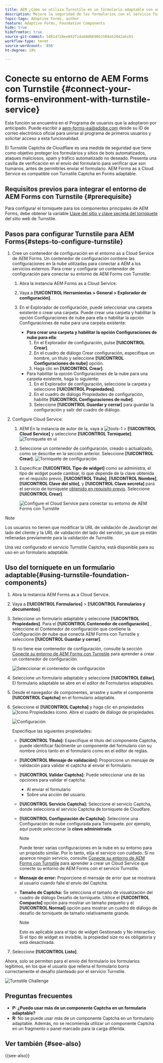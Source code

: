 ```yaml
---
title: AEM ¿Cómo se utiliza Turnstile en un formulario adaptable con un tipo de formulario adaptable con un nombre de usuario?
description: Mejore la seguridad de los formularios con el servicio Turnstile sin esfuerzo. Guía paso a paso en el interior
topic-tags: Adaptive Forms, author
feature: Adaptive Forms, Foundation Components
hide: true
hidefromtoc: true
source-git-commit: 54914728ee892f14ab8d669051504a52942a6c01
workflow-type: tm+mt
source-wordcount: '856'
ht-degree: 18%

---
```


# Conecte su entorno de AEM Forms con Turnstile {#connect-your-forms-environment-with-turnstile-service}

<span class="preview"> Esta función se encuentra en el Programa de usuarios que la adoptaron por anticipado. Puede escribir a aem-forms-ea@adobe.com desde su ID de correo electrónico oficial para unirse al programa de primeros usuarios y solicitar acceso a esta funcionalidad. </span>


El Turnstile Captcha de Cloudflare es una medida de seguridad que tiene como objetivo proteger los formularios y sitios de bots automatizados, ataques maliciosos, spam y tráfico automatizado no deseado. Presenta una casilla de verificación en el envío del formulario para verificar que son humanos, antes de permitirles enviar el formulario. AEM Forms as a Cloud Service es compatible con Turnstile Captcha en Forms adaptable.

<!-- ![Turnstile](assets/Turnstile-challenge.png)-->

## Requisitos previos para integrar el entorno de AEM Forms con Turnstile {#prerequisite}

Para configurar el torniquete para los componentes principales de AEM Forms, debe obtener la variable [Llave del sitio y clave secreta del torniquete](https://developers.cloudflare.com/turnstile/get-started/) del sitio web de Turnstile.

## Pasos para configurar Turnstile para AEM Forms{#steps-to-configure-turnstile}

1. Cree un contenedor de configuración en el entorno as a Cloud Service de AEM Forms. Un contenedor de configuración contiene las configuraciones en la nube utilizadas para conectar a AEM a los servicios externos. Para crear y configurar un contenedor de configuración para conectar su entorno de AEM Forms con Turnstile:
   1. Abra la instancia AEM Forms as a Cloud Service.
   1. Vaya a **[!UICONTROL Herramientas > General > Explorador de configuración]**.
   1. En el Explorador de configuración, puede seleccionar una carpeta existente o crear una carpeta. Puede crear una carpeta y habilitar la opción Configuraciones de nube para ella o habilitar la opción Configuraciones de nube para una carpeta existente:

      * **Para crear una carpeta y habilitar la opción Configuraciones de nube para ella**:
         1. En el Explorador de configuración, pulse **[!UICONTROL Crear]**.
         1. En el cuadro de diálogo Crear configuración, especifique un nombre, un título y seleccione **[!UICONTROL Configuraciones de nube]** opción.
         1. Haga clic en **[!UICONTROL Crear]**.
      * Para habilitar la opción Configuraciones de la nube para una carpeta existente, haga lo siguiente:
         1. En el Explorador de configuración, seleccione la carpeta y seleccione **[!UICONTROL Propiedades]**.
         1. En el cuadro de diálogo Propiedades de configuración, habilite **[!UICONTROL Configuraciones de nube]**.
         1. Seleccione **[!UICONTROL Guardar y cerrar]** para guardar la configuración y salir del cuadro de diálogo.

1. Configure Cloud Service:
   1. AEM En la instancia de autor de la, vaya a ![tools-1](assets/tools-1.png) > **[!UICONTROL Cloud Service]** y seleccione **[!UICONTROL Torniquete]**.
      ![Torniquete en ui](assets/turnstile-in-ui.png)
   1. Seleccione un contenedor de configuración, creado o actualizado, como se describe en la sección anterior. Seleccione **[!UICONTROL Crear]**.
      ![Torniquete de configuración](assets/config-hcaptcha.png)
   1. Especificar **[!UICONTROL Tipo de widget]** como se administra, el tipo de widget puede cambiar, lo que depende de la clave obtenida en el requisito previo, **[!UICONTROL Título]**, **[!UICONTROL Nombre]**, **[!UICONTROL Clave del sitio]**, y **[!UICONTROL Clave secreta]** para el servicio de torniquete [obtenido en requisito previo](#prerequisite). Seleccione **[!UICONTROL Crear]**.

      ![Configure el Cloud Service para conectar su entorno de AEM Forms con Turnstile](assets/config-turntstile.png)

>[!NOTE]
> Los usuarios no tienen que modificar la URL de validación de JavaScript del lado del cliente y la URL de validación del lado del servidor, ya que ya están rellenadas previamente para la validación de Turnstile.

Una vez configurado el servicio Turnstile Captcha, está disponible para su uso en un formulario adaptable.

## Uso del torniquete en un formulario adaptable{#using-turnstile-foundation-components}

1. Abra la instancia AEM Forms as a Cloud Service.
1. Vaya a **[!UICONTROL Formularios]** > **[!UICONTROL Formularios y documentos]**.
1. Seleccione un formulario adaptable y seleccione **[!UICONTROL Propiedades]**. Para el **[!UICONTROL Contenedor de configuración]** , seleccione el Contenedor de configuración que contiene la Configuración de nube que conecta AEM Forms con Turnstile y seleccione **[!UICONTROL Guardar y cerrar]**.

   Si no tiene ese contenedor de configuración, consulte la sección [Conecte su entorno de AEM Forms con Turnstile](#connect-your-forms-environment-with-turnstile-service) para aprender a crear un contenedor de configuración.

   ![Seleccionar el contenedor de configuración](/help/forms/assets/captcha-properties.png)

1. Seleccione un formulario adaptable y seleccione **[!UICONTROL Editar]**. El formulario adaptable se abre en el editor de Formularios adaptables.
1. Desde el navegador de componentes, arrastre y suelte el componente **[!UICONTROL Captcha]** en el formulario adaptable.
1. Seleccione el **[!UICONTROL Captcha]** y haga clic en propiedades ![Icono Propiedades](assets/configure-icon.svg) icono. Abre el cuadro de diálogo de propiedades.

   ![Configuración](assets/turnstile-setting-v1.png)

   Especifique las siguientes propiedades:

   * **[!UICONTROL Título]:** Especifique el título del componente Captcha, puede identificar fácilmente un componente del formulario con su nombre único tanto en el formulario como en el editor de reglas.
   * **[!UICONTROL Mensaje de validación]:** Proporcione un mensaje de validación para validar el captcha al enviar el formulario.
   * **[!UICONTROL Validar Captcha]:** Puede seleccionar una de las opciones para validar el captcha:
      * Al enviar el formulario
      * Sobre una acción del usuario.
   * **[!UICONTROL Servicio Captcha]:** Seleccione el servicio Captcha, donde selecciona el servicio Captcha de torniquete de Cloudfare.
   * **[!UICONTROL Configuración de Captcha]:** Seleccione una Configuración de nube configurada para Torniquete. por ejemplo, aquí puede seleccionar la **clave administrada**.
     >[!NOTE]
     >Puede tener varias configuraciones en la nube en su entorno para un propósito similar. Por lo tanto, elija el servicio con cuidado. Si no aparece ningún servicio, consulte [Conecte su entorno de AEM Forms con Turnstile](#connect-your-forms-environment-with-turnstile-service) para aprender a crear un Cloud Service que conecte su entorno de AEM Forms con el servicio Turnstile.

   * **Mensaje de error:** Proporcione el mensaje de error que se mostrará al usuario cuando falle el envío del Captcha.
   * **Tamaño de Captcha:** Se selecciona el tamaño de visualización del cuadro de diálogo Desafío de torniquete. Utilice el **[!UICONTROL Compacto]** opción para mostrar un tamaño pequeño y el **[!UICONTROL Normal]** opción para mostrar un cuadro de diálogo de desafío de torniquete de tamaño relativamente grande.


     >[!NOTE]
     >Esto es aplicable para el tipo de widget Gestionado y No interactivo. Si el tipo de widget es invisible, la propiedad size no es obligatoria y está desactivada.

1. Seleccione **[!UICONTROL Listo]**.

Ahora, solo se permiten para el envío del formulario los formularios legítimos, en los que el usuario que rellena el formulario borra correctamente el desafío planteado por el servicio Turnstile.

![Turnstile Challenge](assets/turnstile-challenge.png)

## Preguntas frecuentes

* **P: ¿Puedo usar más de un componente Captcha en un formulario adaptable?**
* **R:** No se puede usar más de un componente Captcha en un formulario adaptable. Además, no se recomienda utilizar un componente Captcha en un fragmento o panel marcado para la carga diferida.

## Ver también {#see-also}

{{see-also}}
